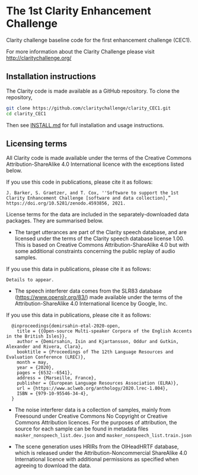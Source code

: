# The 1st Clarity Enhancement Challenge

Clarity challenge baseline code for the first enhancement challenge (CEC1).

For more information about the Clarity Challenge please visit http://claritychallenge.org/

## Installation instructions

The Clarity code is made available as a GitHub repository. To clone the repository, 

```bash
git clone https://github.com/claritychallenge/clarity_CEC1.git
cd clarity_CEC1
```

Then see [INSTALL.md](INSTALL.md) for full installation and usage instructions.

## Licensing terms

All Clarity code is made available under the terms of the Creative Commons Attribution-ShareAlike 4.0 International licence with the exceptions listed below.

If you use this code in publications, please cite it as follows:

```
J. Barker, S. Graetzer, and T. Cox, ''Software to support the 1st Clarity Enhancement Challenge [software and data collection],” https://doi.org/10.5281/zenodo.4593856, 2021.
```

License terms for the data are included in the separately-downloaded data packages. They are summarised below.

- The target utterances are part of the Clarity speech database, and are licensed under the terms of the Clarity speech database license 1.00. This is based on Creative Commons Attribution-ShareAlike 4.0 but with some additional constraints concerning the public replay of audio samples. 

If you use this data in publications, please cite it as follows:

```
Details to appear. 
```

- The speech interferer data comes from the SLR83 database  (https://www.openslr.org/83/) made available under the terms of the  Attribution-ShareAlike 4.0 International licence by Google, Inc. 

If you use this data in publications, please cite it as follows:

```
  @inproceedings{demirsahin-etal-2020-open,
    title = {{Open-source Multi-speaker Corpora of the English Accents in the British Isles}},
    author = {Demirsahin, Isin and Kjartansson, Oddur and Gutkin, Alexander and Rivera, Clara},
    booktitle = {Proceedings of The 12th Language Resources and Evaluation Conference (LREC)},
    month = may,
    year = {2020},
    pages = {6532--6541},
    address = {Marseille, France},
    publisher = {European Language Resources Association (ELRA)},
    url = {https://www.aclweb.org/anthology/2020.lrec-1.804},
    ISBN = {979-10-95546-34-4},
  }
```

- The noise interferer data is a collection of samples, mainly from Freesound under Creative Commons No Copyright or Creative Commons Attribution licences. For the purposes of attribution, the source for each sample can be found in metadata files `masker_nonspeech_list.dev.json` and `masker_nonspeech_list.train.json`
  
- The scene generation uses HRIRs from the OlHeadHRTF database, which is released under the Attribution-Noncommercial ShareAlike 4.0 International licence with additional permissions as specified when agreeing to download the data.
